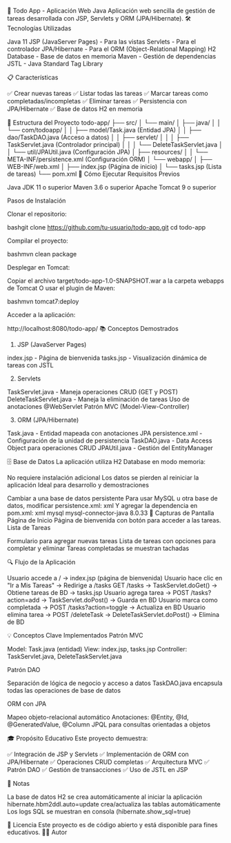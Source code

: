 📝 Todo App - Aplicación Web Java
Aplicación web sencilla de gestión de tareas desarrollada con JSP, Servlets y ORM (JPA/Hibernate).
🛠 Tecnologías Utilizadas

Java 11
JSP (JavaServer Pages) - Para las vistas
Servlets - Para el controlador
JPA/Hibernate - Para el ORM (Object-Relational Mapping)
H2 Database - Base de datos en memoria
Maven - Gestión de dependencias
JSTL - Java Standard Tag Library

📋 Características

✅ Crear nuevas tareas
✅ Listar todas las tareas
✅ Marcar tareas como completadas/incompletas
✅ Eliminar tareas
✅ Persistencia con JPA/Hibernate
✅ Base de datos H2 en memoria

📂 Estructura del Proyecto
todo-app/
├── src/
│   └── main/
│       ├── java/
│       │   └── com/todoapp/
│       │       ├── model/Task.java          (Entidad JPA)
│       │       ├── dao/TaskDAO.java         (Acceso a datos)
│       │       ├── servlet/
│       │       │   ├── TaskServlet.java     (Controlador principal)
│       │       │   └── DeleteTaskServlet.java
│       │       └── util/JPAUtil.java        (Configuración JPA)
│       ├── resources/
│       │   └── META-INF/persistence.xml     (Configuración ORM)
│       └── webapp/
│           ├── WEB-INF/web.xml
│           ├── index.jsp                    (Página de inicio)
│           └── tasks.jsp                    (Lista de tareas)
└── pom.xml
🚀 Cómo Ejecutar
Requisitos Previos

Java JDK 11 o superior
Maven 3.6 o superior
Apache Tomcat 9 o superior

Pasos de Instalación

Clonar el repositorio:

bashgit clone https://github.com/tu-usuario/todo-app.git
cd todo-app

Compilar el proyecto:

bashmvn clean package

Desplegar en Tomcat:

Copiar el archivo target/todo-app-1.0-SNAPSHOT.war a la carpeta webapps de Tomcat
O usar el plugin de Maven:



bashmvn tomcat7:deploy

Acceder a la aplicación:

http://localhost:8080/todo-app/
📚 Conceptos Demostrados
1. JSP (JavaServer Pages)

index.jsp - Página de bienvenida
tasks.jsp - Visualización dinámica de tareas con JSTL

2. Servlets

TaskServlet.java - Maneja operaciones CRUD (GET y POST)
DeleteTaskServlet.java - Maneja la eliminación de tareas
Uso de anotaciones @WebServlet
Patrón MVC (Model-View-Controller)

3. ORM (JPA/Hibernate)

Task.java - Entidad mapeada con anotaciones JPA
persistence.xml - Configuración de la unidad de persistencia
TaskDAO.java - Data Access Object para operaciones CRUD
JPAUtil.java - Gestión del EntityManager

🗄 Base de Datos
La aplicación utiliza H2 Database en modo memoria:

No requiere instalación adicional
Los datos se pierden al reiniciar la aplicación
Ideal para desarrollo y demostraciones

Cambiar a una base de datos persistente
Para usar MySQL u otra base de datos, modificar persistence.xml:
xml<!-- MySQL -->
<property name="javax.persistence.jdbc.driver" value="com.mysql.cj.jdbc.Driver"/>
<property name="javax.persistence.jdbc.url" value="jdbc:mysql://localhost:3306/tododb"/>
<property name="javax.persistence.jdbc.user" value="root"/>
<property name="javax.persistence.jdbc.password" value="password"/>
<property name="hibernate.dialect" value="org.hibernate.dialect.MySQL8Dialect"/>
Y agregar la dependencia en pom.xml:
xml<dependency>
    <groupId>mysql</groupId>
    <artifactId>mysql-connector-java</artifactId>
    <version>8.0.33</version>
</dependency>
📸 Capturas de Pantalla
Página de Inicio
Página de bienvenida con botón para acceder a las tareas.
Lista de Tareas

Formulario para agregar nuevas tareas
Lista de tareas con opciones para completar y eliminar
Tareas completadas se muestran tachadas

🔍 Flujo de la Aplicación

Usuario accede a / → index.jsp (página de bienvenida)
Usuario hace clic en "Ir a Mis Tareas" → Redirige a /tasks
GET /tasks → TaskServlet.doGet() → Obtiene tareas de BD → tasks.jsp
Usuario agrega tarea → POST /tasks?action=add → TaskServlet.doPost() → Guarda en BD
Usuario marca como completada → POST /tasks?action=toggle → Actualiza en BD
Usuario elimina tarea → POST /deleteTask → DeleteTaskServlet.doPost() → Elimina de BD

💡 Conceptos Clave Implementados
Patrón MVC

Model: Task.java (entidad)
View: index.jsp, tasks.jsp
Controller: TaskServlet.java, DeleteTaskServlet.java

Patrón DAO

Separación de lógica de negocio y acceso a datos
TaskDAO.java encapsula todas las operaciones de base de datos

ORM con JPA

Mapeo objeto-relacional automático
Anotaciones: @Entity, @Id, @GeneratedValue, @Column
JPQL para consultas orientadas a objetos

🎓 Propósito Educativo
Este proyecto demuestra:

✅ Integración de JSP y Servlets
✅ Implementación de ORM con JPA/Hibernate
✅ Operaciones CRUD completas
✅ Arquitectura MVC
✅ Patrón DAO
✅ Gestión de transacciones
✅ Uso de JSTL en JSP

📝 Notas

La base de datos H2 se crea automáticamente al iniciar la aplicación
hibernate.hbm2ddl.auto=update crea/actualiza las tablas automáticamente
Los logs SQL se muestran en consola (hibernate.show_sql=true)

📄 Licencia
Este proyecto es de código abierto y está disponible para fines educativos.
👨‍💻 Autor
